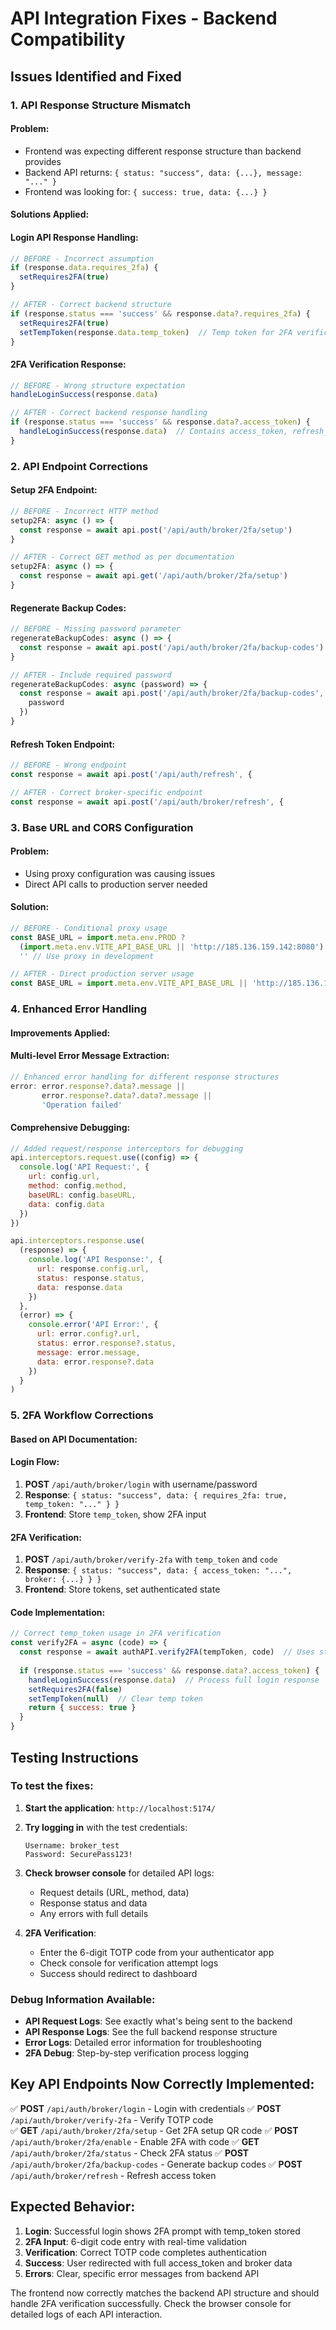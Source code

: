 # API Integration Fixes - Backend Compatibility

## Issues Identified and Fixed

### 1. **API Response Structure Mismatch**

#### Problem:
- Frontend was expecting different response structure than backend provides
- Backend API returns: `{ status: "success", data: {...}, message: "..." }`
- Frontend was looking for: `{ success: true, data: {...} }`

#### Solutions Applied:

#### **Login API Response Handling:**
```javascript
// BEFORE - Incorrect assumption
if (response.data.requires_2fa) {
  setRequires2FA(true)
}

// AFTER - Correct backend structure
if (response.status === 'success' && response.data?.requires_2fa) {
  setRequires2FA(true)
  setTempToken(response.data.temp_token)  // Temp token for 2FA verification
}
```

#### **2FA Verification Response:**
```javascript
// BEFORE - Wrong structure expectation
handleLoginSuccess(response.data)

// AFTER - Correct backend response handling
if (response.status === 'success' && response.data?.access_token) {
  handleLoginSuccess(response.data)  // Contains access_token, refresh_token, broker info
}
```

### 2. **API Endpoint Corrections**

#### **Setup 2FA Endpoint:**
```javascript
// BEFORE - Incorrect HTTP method
setup2FA: async () => {
  const response = await api.post('/api/auth/broker/2fa/setup')
}

// AFTER - Correct GET method as per documentation
setup2FA: async () => {
  const response = await api.get('/api/auth/broker/2fa/setup')
}
```

#### **Regenerate Backup Codes:**
```javascript
// BEFORE - Missing password parameter
regenerateBackupCodes: async () => {
  const response = await api.post('/api/auth/broker/2fa/backup-codes')
}

// AFTER - Include required password
regenerateBackupCodes: async (password) => {
  const response = await api.post('/api/auth/broker/2fa/backup-codes', {
    password
  })
}
```

#### **Refresh Token Endpoint:**
```javascript
// BEFORE - Wrong endpoint
const response = await api.post('/api/auth/refresh', {

// AFTER - Correct broker-specific endpoint
const response = await api.post('/api/auth/broker/refresh', {
```

### 3. **Base URL and CORS Configuration**

#### Problem:
- Using proxy configuration was causing issues
- Direct API calls to production server needed

#### Solution:
```javascript
// BEFORE - Conditional proxy usage
const BASE_URL = import.meta.env.PROD ? 
  (import.meta.env.VITE_API_BASE_URL || 'http://185.136.159.142:8080') : 
  '' // Use proxy in development

// AFTER - Direct production server usage
const BASE_URL = import.meta.env.VITE_API_BASE_URL || 'http://185.136.159.142:8080'
```

### 4. **Enhanced Error Handling**

#### Improvements Applied:

#### **Multi-level Error Message Extraction:**
```javascript
// Enhanced error handling for different response structures
error: error.response?.data?.message || 
       error.response?.data?.data?.message || 
       'Operation failed'
```

#### **Comprehensive Debugging:**
```javascript
// Added request/response interceptors for debugging
api.interceptors.request.use((config) => {
  console.log('API Request:', {
    url: config.url,
    method: config.method,
    baseURL: config.baseURL,
    data: config.data
  })
})

api.interceptors.response.use(
  (response) => {
    console.log('API Response:', {
      url: response.config.url,
      status: response.status,
      data: response.data
    })
  },
  (error) => {
    console.error('API Error:', {
      url: error.config?.url,
      status: error.response?.status,
      message: error.message,
      data: error.response?.data
    })
  }
)
```

### 5. **2FA Workflow Corrections**

#### Based on API Documentation:

#### **Login Flow:**
1. **POST** `/api/auth/broker/login` with username/password
2. **Response**: `{ status: "success", data: { requires_2fa: true, temp_token: "..." } }`
3. **Frontend**: Store `temp_token`, show 2FA input

#### **2FA Verification:**
1. **POST** `/api/auth/broker/verify-2fa` with `temp_token` and `code`
2. **Response**: `{ status: "success", data: { access_token: "...", broker: {...} } }`
3. **Frontend**: Store tokens, set authenticated state

#### **Code Implementation:**
```javascript
// Correct temp_token usage in 2FA verification
const verify2FA = async (code) => {
  const response = await authAPI.verify2FA(tempToken, code)  // Uses stored temp_token
  
  if (response.status === 'success' && response.data?.access_token) {
    handleLoginSuccess(response.data)  // Process full login response
    setRequires2FA(false)
    setTempToken(null)  // Clear temp token
    return { success: true }
  }
}
```

## Testing Instructions

### To test the fixes:

1. **Start the application**: `http://localhost:5174/`

2. **Try logging in** with the test credentials:
   ```
   Username: broker_test
   Password: SecurePass123!
   ```

3. **Check browser console** for detailed API logs:
   - Request details (URL, method, data)
   - Response status and data
   - Any errors with full details

4. **2FA Verification**:
   - Enter the 6-digit TOTP code from your authenticator app
   - Check console for verification attempt logs
   - Success should redirect to dashboard

### Debug Information Available:

- **API Request Logs**: See exactly what's being sent to the backend
- **API Response Logs**: See the full backend response structure
- **Error Logs**: Detailed error information for troubleshooting
- **2FA Debug**: Step-by-step verification process logging

## Key API Endpoints Now Correctly Implemented:

✅ **POST** `/api/auth/broker/login` - Login with credentials
✅ **POST** `/api/auth/broker/verify-2fa` - Verify TOTP code  
✅ **GET** `/api/auth/broker/2fa/setup` - Get 2FA setup QR code
✅ **POST** `/api/auth/broker/2fa/enable` - Enable 2FA with code
✅ **GET** `/api/auth/broker/2fa/status` - Check 2FA status
✅ **POST** `/api/auth/broker/2fa/backup-codes` - Generate backup codes
✅ **POST** `/api/auth/broker/refresh` - Refresh access token

## Expected Behavior:

1. **Login**: Successful login shows 2FA prompt with temp_token stored
2. **2FA Input**: 6-digit code entry with real-time validation
3. **Verification**: Correct TOTP code completes authentication
4. **Success**: User redirected with full access_token and broker data
5. **Errors**: Clear, specific error messages from backend API

The frontend now correctly matches the backend API structure and should handle 2FA verification successfully. Check the browser console for detailed logs of each API interaction.